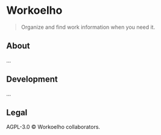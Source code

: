 # Workoelho

> Organize and find work information when you need it.

## About

...

## Development

...

## Legal

AGPL-3.0 © Workoelho collaborators.
